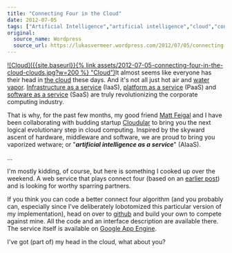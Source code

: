 ```yaml
---
title: "Connecting Four in the Cloud"
date: 2012-07-05
tags: ["Artificial Intelligence","artificial intelligence","cloud","connect four","Java","web service"]
original:
  source_name: Wordpress
  source_url: https://lukasvermeer.wordpress.com/2012/07/05/connecting-four-in-the-cloud/
---
```


[![Cloud]({{site.baseurl}}{% link assets/2012-07-05-connecting-four-in-the-cloud-clouds.jpg?w=200 %} "Cloud")](http://www.flickr.com/photos/lukasvermeer/7081072117/)It almost seems like everyone has their head in [the cloud](https://cloud.oracle.com) these days. And it's not all just hot air and [water vapor](http://www.youtube.com/watch?v=UOEFXaWHppE). [Infrastructure as a service](http://en.wikipedia.org/wiki/Infrastructure_as_a_Service#Service_Models) (IaaS), [platform as a service](http://en.wikipedia.org/wiki/Platform_as_a_service) (PaaS) and [software as a service](http://en.wikipedia.org/wiki/Software_as_a_service) (SaaS) are truly revolutionizing the corporate computing industry.

That is why, for the past few months, my good friend [Matt Feigal](https://twitter.com/#!/mattfgl) and I have been collaborating with budding startup [Cloudular](http://www.ykombinator.com/13144/Cloudular) to bring you the next logical evolutionary step in cloud computing. Inspired by the skyward ascent of hardware, middleware and software, we are proud to bring you vaporized wetware; or "**_artificial intelligence as a service_**" (AIaaS).

...

I'm mostly kidding, of course, but here is something I cooked up over the weekend. A web service that plays connect four (based on an [earlier post](http://lukasvermeer.wordpress.com/2011/09/24/connect-four-and-minimax/)) and is looking for worthy sparring partners.

If you think you can code a better connect four algorithm (and you probably can, especially since I've deliberately lobotomized this particular version of my implementation), head on over to [github](https://github.com/lukasvermeer/connectfourservice) and build your own to compete against mine. All the code and an interface description are available there. The service itself is available on [Google App Engine](http://connectfourservice.appspot.com/).

I've got (part of) my head in the cloud, what about you?